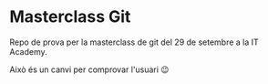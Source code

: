 # Masterclass Git

Repo de prova per la masterclass de git del 29 de setembre a la IT Academy.

Això és un canvi per comprovar l'usuari 😉